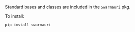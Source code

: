 Standard bases and classes are included in the `Swarmauri` pkg.

To install:

`pip install swarmauri`